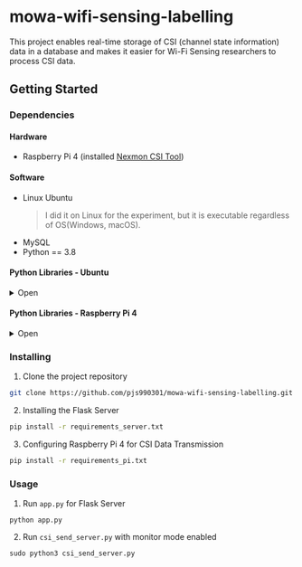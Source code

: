# mowa-wifi-sensing-labelling
This project enables real-time storage of CSI (channel state information) data in a database and makes it easier for Wi-Fi Sensing researchers to process CSI data.

## Getting Started
### Dependencies
#### Hardware
* Raspberry Pi 4 (installed [Nexmon CSI Tool](https://github.com/seemoo-lab/nexmon_csi))

#### Software
* Linux Ubuntu
    > I did it on Linux for the experiment, but it is executable regardless of OS(Windows, macOS).
* MySQL
* Python == 3.8

#### Python Libraries - Ubuntu

<details>
<summary>Open </summary>
<div markdown="1">

* Flask
* mysql-connector-python

</div>
</details>

#### Python Libraries - Raspberry Pi 4

<details>
<summary>Open </summary>
<div markdown="1">
  
* pypcap
* dpkt
* keyboard
* pandas
* numpy
* requests

</div>
</details>

### Installing
1. Clone the project repository
```sh
git clone https://github.com/pjs990301/mowa-wifi-sensing-labelling.git
```

2. Installing the Flask Server
```sh
pip install -r requirements_server.txt
```

3. Configuring Raspberry Pi 4 for CSI Data Transmission
```sh
pip install -r requirements_pi.txt
```

### Usage
1. Run `app.py` for Flask Server
```
python app.py 
```

2. Run `csi_send_server.py` with monitor mode enabled
```
sudo python3 csi_send_server.py 
```
